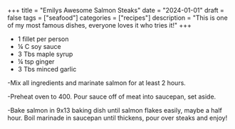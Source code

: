 ﻿+++
title = "Emilys Awesome Salmon Steaks"
date = "2024-01-01"
draft = false
tags = ["seafood"]
categories = ["recipes"]
description = "This is one of my most famous dishes, everyone loves it who tries it!"
+++

* 1 fillet per person
* ¼ C soy sauce
* 3 Tbs maple syrup
* ¼ tsp ginger
* 3 Tbs minced garlic

\-Mix all ingredients and marinate salmon for at least 2 hours.

\-Preheat oven to 400. Pour sauce off of meat into saucepan, set aside.

\-Bake salmon in 9x13 baking dish until salmon flakes easily, maybe a half hour. Boil marinade in saucepan until thickens, pour over steaks and enjoy!
